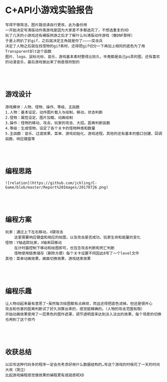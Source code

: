 C+API小游戏实验报告
==================
	写得不够简洁，图片路径请自行更改，此为备份用
	一开始决定写清版动作类游戏是因为大家差不多都选完了，不想选重复的XD
	玩了几天的小游戏还有横版网游之后才了解什么叫清版动作游戏（像DNF那样）
	于是上网扒了扒gif，之后就决定主角就是你了————突击兵
	决定了人物之后就在找怪物的gif素材，还得把gif切分一下再加上相同的底色为了用TransparentBlt这个函数
	图片、logo、鼠标光标、音乐，游戏基本素材整得比较久，毕竟都是自己ps弄的图，还有喜欢的动漫音乐，最后游戏做出来了倒是很欣慰的

<br><br>游戏设计
----------------------
	游戏模块：人物、怪物、操作、等级、主函数
	1.人物：基本设定，动作图片载入与绘制，移动，状态判断
	2.怪物：属性设定、图片加载、动画绘制
	3.操作：怪物的移动、攻击，玩家的攻击、大招。距离判断函数 
	4.等级：生成怪物，设定了各个关卡的怪物种类和数量
	5.主函数：音乐、过渡效果、菜单、游戏初始化、游戏进程。其他的还有基本的窗口创建、回调函数、响应键盘等
	
<br><br>编程思路
----------------------
	![relation](https://github.com/jckling/C-Game/blob/master/Report%20Images/20170726.png)  
	
<br><br>编程方案
----------------------
	玩家：通过上下左右移动，X键攻击
		这里需要响应键盘和相应的绘图，以及攻击是否成功、玩家生命和能量的变化
	怪物：Y轴追踪玩家，X轴来回移动
		在计时器控制下移动和绘图即可，也包含攻击判断和死亡判断
		怪物使用链表储存（删除方便）每个关卡设置不同因此8写了一个level文件
	其他：菜单动画效果，画面切换效果，游戏结束效果

<br><br>编程乐趣
----------------------
	让人物动起来最有意思了~虽然每次绘图都有点麻烦，而且还得把底色滤掉。但还是很开心
	攻击和伤害的距离判断试了好久测算出来的，感觉挺精确的。（人物的攻击范围有限）
	开始动画效果使用了一层黑色的图作遮罩，调节透明度来达到淡入淡出的效果，每个场景的切换也用到了这个技巧

<br><br>收获总结
----------------------
	以后写这种代码多的程序一定会先考虑好用什么数据结构的…写这个游戏的时候花了一天的时间大改（哭泣）
	比起游戏编程感觉做效果的编程更有成就感呢XD
